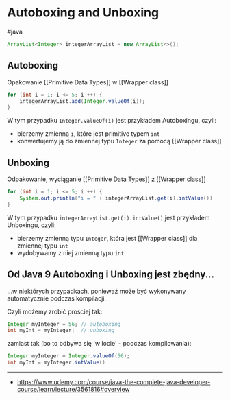 # Autoboxing and Unboxing
#java 

```java
ArrayList<Integer> integerArrayList = new ArrayList<>();  
```

## Autoboxing
Opakowanie [[Primitive Data Types]] w [[Wrapper class]]

```java
for (int i = 1; i <= 5; i ++) {  
    integerArrayList.add(Integer.valueOf(i));
}
```

W tym przypadku `Integer.valueOf(i)` jest przykładem Autoboxingu, czyli:
- bierzemy zmienną `i`, które jest primitive typem `int`
- konwertujemy ją do zmiennej typu `Integer` za pomocą [[Wrapper class]]


## Unboxing
Odpakowanie, wyciąganie [[Primitive Data Types]] z [[Wrapper class]]

```java
for (int i = 1; i <= 5; i ++) {  
    System.out.println("i = " + integerArrayList.get(i).intValue())
}
```

W tym przypadku `integerArrayList.get(i).intValue()` jest przykładem Unboxingu, czyli:
- bierzemy zmienną typu `Integer`, która jest [[Wrapper class]] dla zmiennej typu `int`
- wydobywamy z niej zmienną typu `int`

## Od Java 9  Autoboxing i Unboxing jest zbędny...
...w niektórych przypadkach, ponieważ może być wykonywany automatycznie podczas kompilacji.

Czyli możemy zrobić prościej tak:
```java
Integer myInteger = 56; // autoboxing
int myInt = myInteger;  // unboxing
```
zamiast tak (bo to odbywa się 'w locie' - podczas kompilowania):
```java
Integer myInteger = Integer.valueOf(56);  
int myInt = myInteger.intValue()
```

---
- https://www.udemy.com/course/java-the-complete-java-developer-course/learn/lecture/3561816#overview